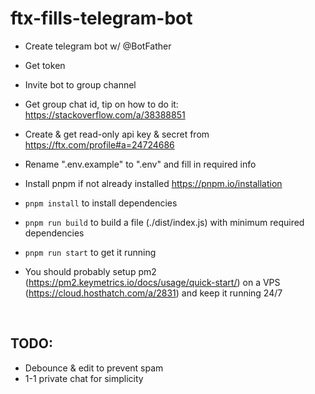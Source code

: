 # ftx-fills-telegram-bot

- Create telegram bot w/ @BotFather

- Get token

- Invite bot to group channel

- Get group chat id, tip on how to do it: https://stackoverflow.com/a/38388851

- Create & get read-only api key & secret from https://ftx.com/profile#a=24724686

- Rename ".env.example" to ".env" and fill in required info

- Install pnpm if not already installed https://pnpm.io/installation

- `pnpm install` to install dependencies

- `pnpm run build` to build a file (./dist/index.js) with minimum required dependencies

- `pnpm run start` to get it running

- You should probably setup pm2 (https://pm2.keymetrics.io/docs/usage/quick-start/) on a VPS (https://cloud.hosthatch.com/a/2831) and keep it running 24/7

<br/>

## TODO:
- Debounce & edit to prevent spam
- 1-1 private chat for simplicity
